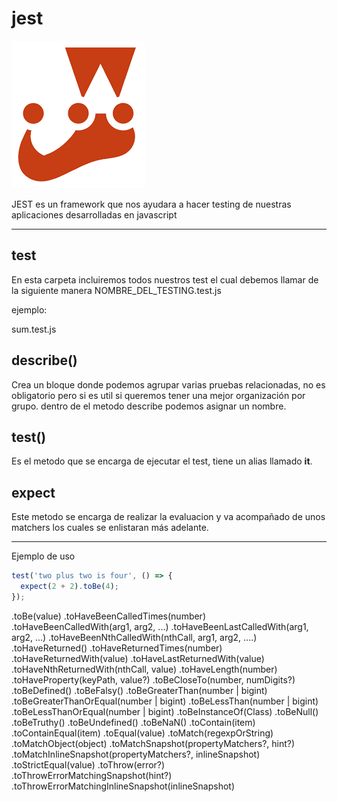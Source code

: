 # jest 

![Jest](jest.png)

JEST es un framework que nos ayudara a hacer testing de nuestras aplicaciones desarrolladas en javascript
____


## __test__

En esta carpeta incluiremos todos nuestros test el cual debemos llamar de la siguiente manera  NOMBRE_DEL_TESTING.test.js

ejemplo:
  
  sum.test.js



## **describe()**
 
Crea un bloque donde podemos agrupar varias pruebas relacionadas, no es obligatorio pero si es util si queremos tener una mejor organización por grupo.
dentro de el metodo describe podemos asignar un nombre.


## **test()**

Es el metodo que se encarga de ejecutar el test, tiene un alias llamado **it**.

## **expect**

Este metodo se encarga de realizar la evaluacion y va acompañado de unos matchers los cuales se enlistaran más adelante.


___
Ejemplo de uso

```javascript
test('two plus two is four', () => {
  expect(2 + 2).toBe(4);
});
```


.toBe(value)
.toHaveBeenCalledTimes(number)
.toHaveBeenCalledWith(arg1, arg2, ...)
.toHaveBeenLastCalledWith(arg1, arg2, ...)
.toHaveBeenNthCalledWith(nthCall, arg1, arg2, ....)
.toHaveReturned()
.toHaveReturnedTimes(number)
.toHaveReturnedWith(value)
.toHaveLastReturnedWith(value)
.toHaveNthReturnedWith(nthCall, value)
.toHaveLength(number)
.toHaveProperty(keyPath, value?)
.toBeCloseTo(number, numDigits?)
.toBeDefined()
.toBeFalsy()
.toBeGreaterThan(number | bigint)
.toBeGreaterThanOrEqual(number | bigint)
.toBeLessThan(number | bigint)
.toBeLessThanOrEqual(number | bigint)
.toBeInstanceOf(Class)
.toBeNull()
.toBeTruthy()
.toBeUndefined()
.toBeNaN()
.toContain(item)
.toContainEqual(item)
.toEqual(value)
.toMatch(regexpOrString)
.toMatchObject(object)
.toMatchSnapshot(propertyMatchers?, hint?)
.toMatchInlineSnapshot(propertyMatchers?, inlineSnapshot)
.toStrictEqual(value)
.toThrow(error?)
.toThrowErrorMatchingSnapshot(hint?)
.toThrowErrorMatchingInlineSnapshot(inlineSnapshot)




